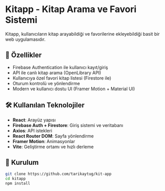 # Kitapp - Kitap Arama ve Favori Sistemi

Kitapp, kullanıcıların kitap arayabildiği ve favorilerine ekleyebildiği basit bir web uygulamasıdır.

## 🚀 Özellikler

- Firebase Authentication ile kullanıcı kayıt/giriş
- API ile canlı kitap arama (OpenLibrary API)
- Kullanıcıya özel favori kitap listesi (Firestore ile)
- Oturum kontrolü ve yönlendirme
- Modern ve kullanıcı dostu UI (Framer Motion +  Material UI)

## 🛠️ Kullanılan Teknolojiler

- **React**: Arayüz yapısı
- **Firebase Auth + Firestore**: Giriş sistemi ve veritabanı
- **Axios**: API istekleri
- **React Router DOM**: Sayfa yönlendirme
- **Framer Motion**: Animasyonlar
- **Vite**: Geliştirme ortamı ve hızlı derleme

## 🔧 Kurulum

```bash
git clone https://github.com/tarikaytug/kit-app
cd kitapp
npm install
